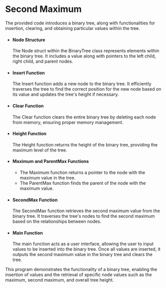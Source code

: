 # Second Maximum

The provided code introduces a binary tree, along with functionalities for insertion, clearing, and obtaining particular values within the tree.

* #### Node Structure
  The Node struct within the BinaryTree class represents elements within the binary tree. It includes a value along with pointers to the left child, right child, and parent nodes.

* #### Insert Function
  The Insert function adds a new node to the binary tree. It efficiently traverses the tree to find the correct position for the new node based on its value and updates the tree's height if necessary.

* #### Clear Function
  The Clear function clears the entire binary tree by deleting each node from memory, ensuring proper memory management.

* #### Height Function
   The Height function returns the height of the binary tree, providing the maximum level of the tree.

* #### Maximum and ParentMax Functions
  - The Maximum function returns a pointer to the node with the maximum value in the tree.
  - The ParentMax function finds the parent of the node with the maximum value.

* #### SecondMax Function
  The SecondMax function retrieves the second maximum value from the binary tree. It traverses the tree's nodes to find the second maximum based on the relationships between nodes.

* #### Main Function
  The main function acts as a user interface, allowing the user to input values to be inserted into the binary tree. Once all values are inserted, it outputs the second maximum value in the binary tree and clears the tree.

This program demonstrates the functionality of a binary tree, enabling the insertion of values and the retrieval of specific node values such as the maximum, second maximum, and overall tree height.
